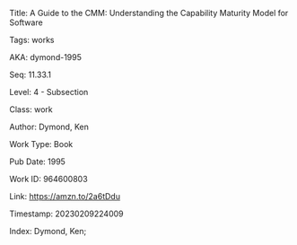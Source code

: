Title:  A Guide to the CMM: Understanding the Capability Maturity Model for Software

Tags:   works

AKA:    dymond-1995

Seq:    11.33.1

Level:  4 - Subsection

Class:  work

Author: Dymond, Ken

Work Type: Book

Pub Date: 1995

Work ID: 964600803

Link:   https://amzn.to/2a6tDdu

Timestamp: 20230209224009

Index:  Dymond, Ken; 
